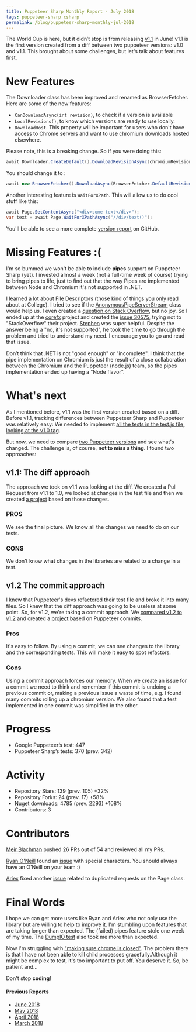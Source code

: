 ```yaml
---
title: Puppeteer Sharp Monthly Report - July 2018
tags: puppeteer-sharp csharp
permalink: /blog/puppeteer-sharp-monthly-jul-2018
---
```

 
The World Cup is here, but it didn’t stop is from releasing  [v1.1](https://github.com/hardkoded/puppeteer-sharp/releases/tag/v1.1) in June!
v1.1 is the first version created from a diff between two puppeteer versions: v1.0 and v1.1. This brought about some challenges, but let's talk about features first.

# New Features

The Downloader class has been improved and renamed as BrowserFetcher. Here are some of the new features:

 * `CanDownloadAsync(int revision)`, to check if a version is available
 * `LocalRevisions()`, to know which versions are ready to use locally.
 * `DownloadHost`. This property will be important for users who don't have access to Chrome servers and want to use chromium downloads hosted elsewhere.

Please note, this is a breaking change. So if you were doing this:

```cs
await Downloader.CreateDefault().DownloadRevisionAsync(chromiumRevision);
```

You should change it to :
```cs
await new BrowserFetcher().DownloadAsync(BrowserFetcher.DefaultRevision);
```

Another interesting feature is `WaitForXPath`. This will allow us to do cool stuff like this:

```cs 
await Page.SetContentAsync("<div>some text</div>");
var text = await Page.WaitForXPathAsync("//div/text()");
```

You'll be able to see a more complete [version report](https://github.com/hardkoded/puppeteer-sharp/releases/tag/v1.1) on GitHub.

# Missing Features :(

I'm so bummed we won't be able to include **pipes** support on Puppeteer Sharp (yet). I invested almost a week (not a full-time week of course) trying to bring pipes to life, just to find out that the way Pipes are implemented between Node and Chromium it's not supported in .NET.

I learned a lot about File Descriptors (those kind of things you only read about at College). I tried to see if the [AnonymousPipeServerStream](https://msdn.microsoft.com/en-us/library/system.io.pipes.anonymouspipeserverstream(v=vs.110).aspx?WT.mc_id=DT-MVP-5003814) class would help us.  I even created a [question on Stack Overflow](https://stackoverflow.com/questions/50938404/c-sharp-process-using-pipes-file-descriptors), but no joy. So I ended up at the [corefx](https://github.com/dotnet/corefx) project and created the [issue 30575](https://github.com/dotnet/corefx/issues/30575), trying not to "StackOverflow" their project.
[Stephen](https://github.com/stephentoub) was super helpful. Despite the answer being a "no, it's not supported", he took the time to go through the problem and tried to understand my need. I encourage you to go and read that issue.

Don’t think that .NET is not "good enough" or "incomplete". I think that the pipe implementation on Chromium is just the result of a close collaboration between the Chromium and the Puppeteer (node.js) team, so the pipes implementation ended up having a "Node flavor".

# What's next

As I mentioned before, v1.1 was the first version created based on a diff. Before v1.1, tracking differences between Puppeteer Sharp and Puppeteer was relatively easy: We needed to implement [all the tests in the test.js file, looking at the v1.0 tag](https://github.com/GoogleChrome/puppeteer/blob/v1.0.0/test/test.js).

But now, we need to compare [two Puppeteer versions](https://github.com/hardkoded/puppeteer/pull/1) and see what's changed. The challenge is, of course, **not to miss a thing**. I found two approaches:

## v1.1: The diff approach

The approach we took on v1.1 was looking at the diff. We created a Pull Request from v1.1 to 1.0, we looked at changes in the test file and then we created [a project](https://github.com/hardkoded/puppeteer-sharp/projects/14) based on those changes.

### PROS

We see the final picture. We know all the changes we need to do on our tests.

### CONS

We don't know what changes in the libraries are related to a change in a test.

## v1.2 The commit approach

I knew that Puppeteer's devs refactored their test file and broke it into many files. So I knew that the diff approach was going to be useless at some point. So, for v1.2, we're taking a commit approach. We [compared v1.2 to v1.2](https://github.com/hardkoded/puppeteer/pull/2) and created a [project](https://github.com/hardkoded/puppeteer-sharp/projects/16) based on Puppeteer commits.

### Pros 
 
It's easy to follow. By using a commit, we can see changes to the library and the corresponding tests. This will make it easy to spot refactors.

### Cons

Using a commit approach forces our memory. When we create an issue for a commit we need to think and remember if this commit is undoing a previous commit or, making a previous issue a waste of time, e.g. I found many commits rolling up a chromium version. We also found that a test implemented in one commit was simplified in the other.

# Progress

* Google Puppeteer’s test: 447
* Puppeteer Sharp’s tests: 370 (prev. 342)

# Activity 

* Repository Stars: 139 (prev. 105) +32%
* Repository Forks: 24 (prev. 17) +58%
* Nuget downloads: 4785 (prev. 2293) +108%
* Contributors: 3

# Contributors

[Meir Blachman](https://www.twitter.com/MeirBlachman) pushed 26 PRs out of 54 and reviewed all my PRs.

[Ryan O'Neill](https://github.com/RyanONeill1970) found an [issue](https://github.com/hardkoded/puppeteer-sharp/issues/333) with special characters. You should always have an O'Neill on your team :)

[Ariex](https://github.com/Ariex) fixed another [issue](https://github.com/hardkoded/puppeteer-sharp/pull/364) related to duplicated requests on the Page class.

# Final Words

I hope we can get more users like Ryan and Ariex who not only use the library but are willing to help to improve it.
I'm stumbling upon features that are taking longer than expected. The (failed) pipes feature stole one week of my time. The [DumpIO test](https://github.com/hardkoded/puppeteer-sharp/pull/344) also took me more than expected.

Now I'm struggling with ["making sure chrome is closed"](https://github.com/hardkoded/puppeteer-sharp/issues/356). The problem there is that I have not been able to kill child processes gracefully.Although it might be complex to test, it's too important to put off. You deserve it.
So, be patient and...

Don't stop **coding**!

#### Previous Reports
 * [June 2018](https://www.hardkoded.com/blog/puppeteer-sharp-monthly-jun-2018)
 * [May 2018](https://www.hardkoded.com/blogs/puppeteer-sharp-monthly-may-2018)
 * [April 2018](https://www.hardkoded.com/blogs/puppeteer-sharp-monthly-april-2018)
 * [March 2018](https://www.hardkoded.com/blogs/puppeteer-sharp-monthly-march-2018)


